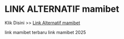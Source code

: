 # LINK ALTERNATIF mamibet

Klik Disini >> <a href="https://linksto.pages.dev/">Link Alternatif mamibet </a>

link mamibet terbaru
link mamibet 2025